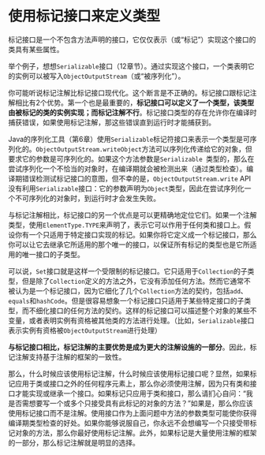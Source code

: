 # 使用标记接口来定义类型

标记接口是一个不包含方法声明的接口，它仅仅表示（或“标记”）实现这个接口的类具有某些属性。

举个例子，想想`Serializable`接口（12章节）。通过实现这个接口，一个类表明它的实例可以被写入`ObjectOutputStream`（或“被序列化”）。

你可能听说标记注解比标记接口现代化。这个断言是不正确的。标记接口跟标记注解相比有2个优势。第一个也是最重要的，**标记接口可以定义了一个类型，该类型由被标记的类的实例实现；而标记注解不行**。标记接口类型的存在允许你在编译时捕获错误，如果使用标记注解，那这些错误直到运行时才能捕获到。

Java的序列化工具（第6章）使用`Serializable`标记符接口来表示一个类型是可序列化的。`ObjectOutputStream.writeObject`方法可以序列化传递给它的对象，但要求它的参数是可序列化的。如果这个方法参数是`Serializable `类型的，那么在尝试序列化一个不恰当的对象时，在编译期就会被检测出来（通过类型检查）。编译期错误检测试标记接口的意图，但不幸的是，`ObjectOutputStream.write` API没有利用`Serializable`接口：它的参数声明为`Object`类型，因此在尝试序列化一个不可序列化的对象时，到运行时才会发生失败。

与标记注解相比，标记接口的另一个优点是可以更精确地定位它们。如果一个注解类型，使用`ElementType.TYPE`来声明了，表示它可以作用于任何类和接口上。假设你有一个只适用于特定接口实现的标记。如果你将它定义成一个标记接口，那么你可以让它去继承它所适用的那个唯一的接口，以保证所有标记的类型也是它所适用的唯一接口的子类型。

可以说，`Set`接口就是这样一个受限制的标记接口。它只适用于`Collection`的子类型，但是除了`Collection`定义的方法之外，它没有添加任何方法。然而它通常不被认为是一个标记接口，因为它细化了几个`Collection`方法的契约，包括`add`、`equals`和`hashCode`。但是很容易想象一个标记接口只适用于某些特定接口的子类型，而不细化接口的任何方法的契约。这样的标记接口可以描述整个对象的某些不变量，或者表明实例有资格被其他类的方法进行处理。（比如，`Serializable`接口表示实例有资格被`ObjectOutputStream`进行处理）

**与标记接口相比，标记注解的主要优势是成为更大的注解设施的一部分**。因此，标记注解支持基于注解的框架的一致性。

那么，什么时候应该使用标记注解，什么时候应该使用标记接口呢？显然，如果标记应用于类或接口之外的任何程序元素上，那么你必须使用注解，因为只有类和接口才能实现或继承一个接口。如果标记只应用于类和接口，那么请扪心自问：“我是否需想要写一个或多个只接受具有此标记的对象的方法？”如果是，那么你应该使用标记接口而不是注解。使用接口作为上面问题中方法的参数类型可能使你获得编译期类型检查的好处。如果你能够说服自己，你永远不会想编写一个只接受带标记对象的方法，那么你最好使用标记注解。此外，如果标记是大量使用注解的框架的一部分，那么标记注解就是明显的选择。